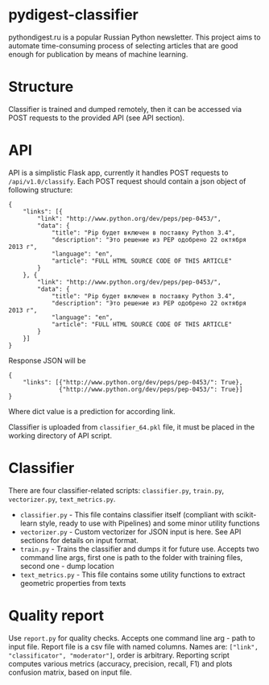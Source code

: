 # pydigest-classifier
pythondigest.ru is a popular Russian Python newsletter.
This project aims to automate time-consuming process of selecting articles that are good enough for publication by means of machine learning.

# Structure
Classifier is trained and dumped remotely, then it can be accessed via POST requests to the provided API (see API section).

# API
API is a simplistic Flask app, currently it handles POST requests to ```/api/v1.0/classify```.
Each POST request should contain a json object of following structure:
```
{
    "links": [{
        "link": "http://www.python.org/dev/peps/pep-0453/",
        "data": {
            "title": "Pip будет включен в поставку Python 3.4",
            "description": "Это решение из PEP одобрено 22 октября 2013 г",
            "language": "en",
            "article": "FULL HTML SOURCE CODE OF THIS ARTICLE"
        }
    }, {
        "link": "http://www.python.org/dev/peps/pep-0453/",
        "data": {
            "title": "Pip будет включен в поставку Python 3.4",
            "description": "Это решение из PEP одобрено 22 октября 2013 г",
            "language": "en",
            "article": "FULL HTML SOURCE CODE OF THIS ARTICLE"
        }
    }]
}
```
Response JSON will be
```
{
    "links": [{"http://www.python.org/dev/peps/pep-0453/": True},
              {"http://www.python.org/dev/peps/pep-0453/": True}]
}
```
Where dict value is a prediction for according link.

Classifier is uploaded from ```classifier_64.pkl``` file, it must be placed in the working directory of API script.

# Classifier
There are four classifier-related scripts: ```classifier.py```, ```train.py```, ```vectorizer.py```, ```text_metrics.py```.
 -  ```classifier.py``` - This file contains classifier itself (compliant with scikit-learn style, ready to use with Pipelines) and some minor utility functions
 -  ```vectorizer.py``` - Custom vectorizer for JSON input is here. See API sections for details on input format.
 -  ```train.py``` - Trains the classifier and dumps it for future use. Accepts two command line args, first one is path to the folder with training files, second one - dump location
 -  ```text_metrics.py``` - This file contains some utility functions to extract geometric properties from texts

# Quality report
Use ```report.py``` for quality checks. Accepts one command line arg - path to input file. Report file is a csv file with named columns. Names are: ```["link", "classificator", "moderator"]```, order is arbitrary. Reporting script computes various metrics (accuracy, precision, recall, F1) and plots confusion matrix, based on input file.

